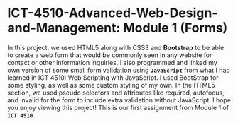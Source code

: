 # ICT-4510-Advanced-Web-Design-and-Management: Module 1 (Forms)

In this project, we used HTML5 along with CSS3 and **Bootstrap** to be able to create a web form that would be commonly seen in any website for contact or other information inquiries. I also programmed and linked my own version of some small form validation using **`JavaScript`** from what I had learned in ICT 4510: Web Scripting with JavaScript. I used BootStrap for some styling, as well as some custom styling of my own. In the HTML5 section, we used pseudo selectors and attributes like required, autofocus, and invalid for the form to include extra validation without JavaScript. I hope you enjoy viewing this project! This is our first assignment from Module 1 of **`ICT 4510`**.
